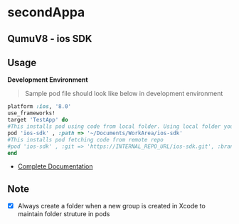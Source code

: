 # secondAppa

## QumuV8 - ios SDK




## Usage

**Development Environment**

> Sample pod file should look like below in development environment
```ruby
platform :ios, '8.0'
use_frameworks!
target 'TestApp' do
#This installs pod using code from local folder. Using local folder you can do the hot edits to the ios-sdk project
pod 'ios-sdk' , :path => '~/Documents/WorkArea/ios-sdk'
#This installs pod fetching code from remote repo
#pod 'ios-sdk' , :git => 'https://INTERNAL_REPO_URL/ios-sdk.git', :branch => 'develop'
end
```

- [Complete Documentation](https://confluence.qumu.com/pages/viewpage.action?title=Private+Pods&spaceKey=mobile)


## Note

- [x] Always create a folder when a new group is created in Xcode to maintain folder struture in pods
